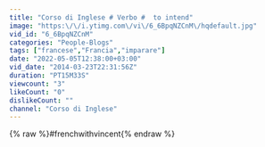 ```yaml
---
title: "Corso di Inglese # Verbo #  to intend"
image: "https:\/\/i.ytimg.com\/vi\/6_6BpqNZCnM\/hqdefault.jpg"
vid_id: "6_6BpqNZCnM"
categories: "People-Blogs"
tags: ["francese","Francia","imparare"]
date: "2022-05-05T12:38:00+03:00"
vid_date: "2014-03-23T22:31:56Z"
duration: "PT15M33S"
viewcount: "3"
likeCount: "0"
dislikeCount: ""
channel: "Corso di Inglese"
---
```

{% raw %}#frenchwithvincent{% endraw %}
